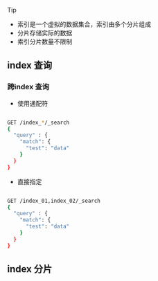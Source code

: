 > [!TIP]
> - 索引是一个虚拟的数据集合，索引由多个分片组成
> - 分片存储实际的数据
> - 索引分片数量不限制

## index 查询



### 跨index 查询

- 使用通配符


```bash

GET /index_*/_search
{
  "query" : {
    "match": {
      "test": "data"
    }
  }
}

```


- 直接指定



```bash

GET /index_01,index_02/_search
{
  "query" : {
    "match": {
      "test": "data"
    }
  }
}

```



## index 分片

